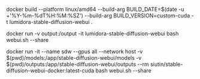 docker build --platform linux/amd64 --build-arg BUILD_DATE=$(date -u +'%Y-%m-%dT%H:%M:%SZ') --build-arg BUILD_VERSION=custom-cuda -t lumidora-stable-diffusion-webui .

docker run -v output:/output -it lumidora-stable-diffusion-webui bash webui.sh --share




docker run -it --name sdw --gpus all --network host -v $(pwd)/models:/app/stable-diffusion-webui/models -v $(pwd)/outputs:/app/stable-diffusion-webui/outputs --rm siutin/stable-diffusion-webui-docker:latest-cuda bash webui.sh --share